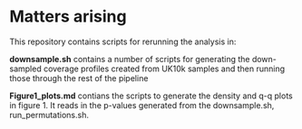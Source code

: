 # Matters arising

This repository contains scripts for rerunning the analysis in: 

**downsample.sh** contains a number of scripts for generating the down-sampled coverage profiles created from UK10k samples and then running those through the rest of the pipeline

**Figure1_plots.md** contians the scripts to generate the density and q-q plots in figure 1. It reads in the p-values generated from the downsample.sh, run_permutations.sh. 
